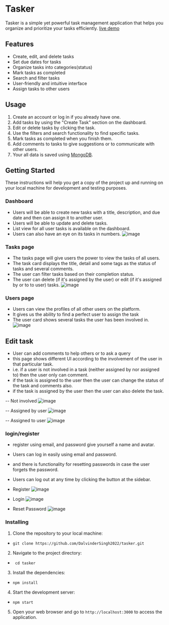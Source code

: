 # Tasker

Tasker is a simple yet powerful task management application that helps you organize and prioritize your tasks efficiently.
[live demo](https://taskmanagerds.netlify.app/)

## Features

- Create, edit, and delete tasks
- Set due dates for tasks
- Organize tasks into categories(status)
- Mark tasks as completed
- Search and filter tasks
- User-friendly and intuitive interface
- Assign tasks to other users

## Usage

1. Create an account or log in if you already have one.
2. Add tasks by using the "Create Task" section on the dashboard.
3. Edit or delete tasks by clicking the task.
4. Use the filters and search functionality to find specific tasks.
5. Mark tasks as completed when you finish them.
6. Add comments to tasks to give suggestions or to communicate with other users.
7. Your all data is saved using [MongoDB](https://www.mongodb.com/).

## Getting Started

These instructions will help you get a copy of the project up and running on your local machine for development and testing purposes.

### Dashboard

- Users will be able to create new tasks with a title, description, and due date and then can assign it to another user.
- Users will be able to update and delete tasks.
- List view for all user tasks is available on the dashboard.
- Users can also have an eye on its tasks in numbers.
  ![image](https://github.com/DalvinderSingh2022/taskManager/assets/110463060/ee928ffa-e30d-4e50-92f4-ecb3d41e84e4)

### Tasks page

- The tasks page will give users the power to view the tasks of all users.
- The task card displays the title, detail and some tags as the status of tasks and several comments.
- The user can filter tasks based on their completion status.
- The user can delete (if it's assigned by the user) or edit (if it's assigned by or to to user) tasks.
  ![image](https://github.com/DalvinderSingh2022/taskManager/assets/110463060/c35a7190-5645-47a0-ba86-7fcdb7fe10ed)

### Users page

- Users can view the profiles of all other users on the platform.
- It gives us the ability to find a perfect user to assign the task
- The user card shows several tasks the user has been involved in.
  ![image](https://github.com/DalvinderSingh2022/taskManager/assets/110463060/5c141585-179c-4c13-b082-b48a0da433b6)

## Edit task

- User can add comments to help others or to ask a query
- this page shows different UI according to the involvement of the user in that particular task.
- i.e. if a user is not involved in a task (neither assigned by nor assigned to) then the user only can comment.
- if the task is assigned to the user then the user can change the status of the task and comments also.
- if the task is assigned by the user then the user can also delete the task.

-- Not involved
![image](https://github.com/DalvinderSingh2022/taskManager/assets/110463060/a47d6147-0760-47cc-a67f-83892dc47657)

-- Assigned by user
![image](https://github.com/DalvinderSingh2022/taskManager/assets/110463060/65780154-be83-4bcd-a83d-8d8eebd25384)

-- Assigned to user
![image](https://github.com/DalvinderSingh2022/taskManager/assets/110463060/dcb7e1a9-0e81-4182-91ca-a8081234c9b4)

### login/register

- register using email, and password give yourself a name and avatar.
- Users can log in easily using email and password.
- and there is functionality for resetting passwords in case the user forgets the password.
- Users can log out at any time by clicking the button at the sidebar.

- Register
  ![image](https://github.com/DalvinderSingh2022/taskManager/assets/110463060/4ef3c47c-93c5-480d-ab06-baefe548ac0a)

- Login
  ![image](https://github.com/DalvinderSingh2022/taskManager/assets/110463060/09a7386c-7432-40a0-8e7c-d987fcd0e0a8)

- Reset Password
  ![image](https://github.com/DalvinderSingh2022/taskManager/assets/110463060/579dd881-1598-44bd-9402-fb55ad69dc57)

### Installing

1. Clone the repository to your local machine:

- `git clone https://github.com/DalvinderSingh2022/tasker.git`

2. Navigate to the project directory:

- ` cd tasker`

3. Install the dependencies:

- `npm install`

4. Start the development server:

- `npm start`

5. Open your web browser and go to `http://localhost:3000` to access the application.
